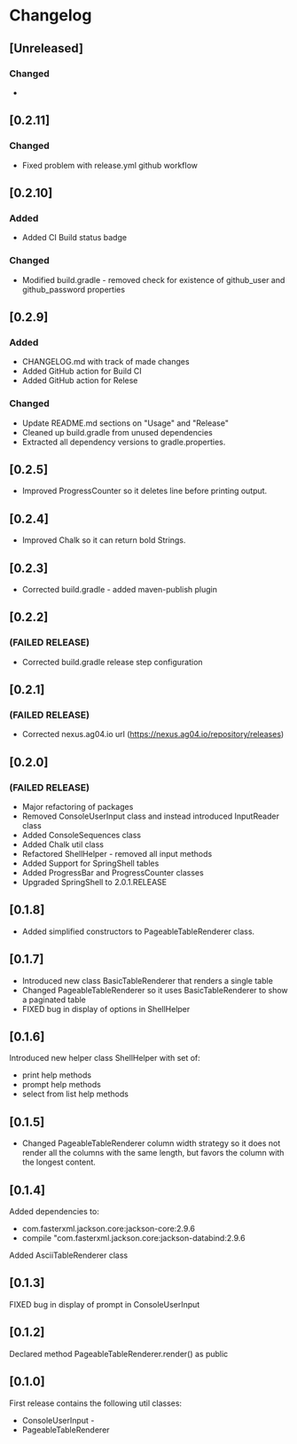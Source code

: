 # Changelog

## [Unreleased]
### Changed
- 

## [0.2.11]
### Changed
- Fixed problem with release.yml github workflow

## [0.2.10]
### Added
- Added CI Build status badge

### Changed
- Modified build.gradle - removed check for existence of github_user and github_password properties

## [0.2.9]
### Added
* CHANGELOG.md with track of made changes
* Added GitHub action for Build CI
* Added GitHub action for Relese

### Changed
- Update README.md sections on "Usage" and "Release"
- Cleaned up build.gradle from unused dependencies
- Extracted all dependency versions to gradle.properties.

## [0.2.5]
* Improved ProgressCounter so it deletes line before printing output.

## [0.2.4]
* Improved Chalk so it can return bold Strings.

## [0.2.3]
* Corrected build.gradle - added maven-publish plugin

## [0.2.2]
### (FAILED RELEASE)
* Corrected build.gradle release step configuration

## [0.2.1]
### (FAILED RELEASE)
* Corrected nexus.ag04.io url (https://nexus.ag04.io/repository/releases)

## [0.2.0]
### (FAILED RELEASE)

* Major refactoring of packages
* Removed ConsoleUserInput class and instead introduced InputReader class
* Added ConsoleSequences class
* Added Chalk util class
* Refactored ShellHelper - removed all input methods
* Added Support for SpringShell tables
* Added ProgressBar and ProgressCounter classes
* Upgraded SpringShell to 2.0.1.RELEASE

## [0.1.8]
* Added simplified constructors to PageableTableRenderer class.

## [0.1.7]
* Introduced new class BasicTableRenderer that renders a single table
* Changed PageableTableRenderer so it uses BasicTableRenderer to show a paginated table
* FIXED bug in display of options in ShellHelper


## [0.1.6]

Introduced new helper class ShellHelper with set of:
- print help methods
- prompt help methods
- select from list help methods

## [0.1.5]

* Changed PageableTableRenderer column width strategy so it does not render all the columns with the same length,
but favors the column with the longest content. 

## [0.1.4]

Added dependencies to:
* com.fasterxml.jackson.core:jackson-core:2.9.6
* compile "com.fasterxml.jackson.core:jackson-databind:2.9.6

Added AsciiTableRenderer class 

## [0.1.3]
FIXED bug in display of prompt in ConsoleUserInput

## [0.1.2]
Declared method PageableTableRenderer.render() as public

## [0.1.0]
First release contains the following util classes:
* ConsoleUserInput - 
* PageableTableRenderer 
